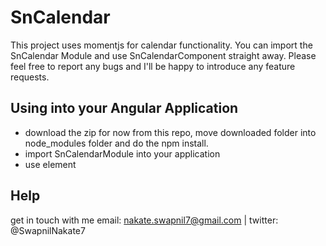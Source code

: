 # SnCalendar

This project uses momentjs for calendar functionality. You can import the SnCalendar Module and use SnCalendarComponent straight away. Please feel free to report any bugs and I'll be happy to introduce any feature requests.

## Using into your Angular Application

- download the zip for now from this repo, move downloaded folder into node_modules folder and do the npm install.
- import SnCalendarModule into your application
- use <sn-calendar> element 

## Help
get in touch with me email: nakate.swapnil7@gmail.com | twitter: @SwapnilNakate7

